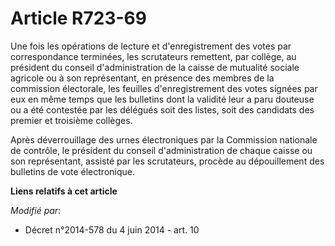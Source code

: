 # Article R723-69

Une fois les opérations de lecture et d'enregistrement des votes par correspondance terminées, les scrutateurs remettent, par
collège, au président du conseil d'administration de la caisse de mutualité sociale agricole ou à son représentant, en
présence des membres de la commission électorale, les feuilles d'enregistrement des votes signées par eux en même temps que
les bulletins dont la validité leur a paru douteuse ou a été contestée par les délégués soit des listes, soit des candidats
des premier et troisième collèges.

Après déverrouillage des urnes électroniques par la Commission nationale de contrôle, le président du conseil
d'administration de chaque caisse ou son représentant, assisté par les scrutateurs, procède au dépouillement des bulletins de
vote électronique.

**Liens relatifs à cet article**

_Modifié par_:

  - Décret n°2014-578 du 4 juin 2014 - art. 10

